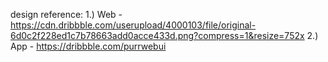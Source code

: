 
design reference:
1.) Web - https://cdn.dribbble.com/userupload/4000103/file/original-6d0c2f228ed1c7b78663add0acce433d.png?compress=1&resize=752x
2.) App - https://dribbble.com/purrwebui